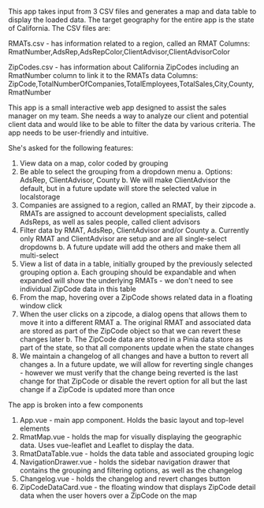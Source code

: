 This app takes input from 3 CSV files and generates a map and data table to display the loaded data. The target geography for the entire app is the state of California. The CSV files are:

RMATs.csv - has information related to a region, called an RMAT
Columns: RmatNumber,AdsRep,AdsRepColor,ClientAdvisor,ClientAdvisorColor

ZipCodes.csv - has information about California ZipCodes including an RmatNumber column to link it to the RMATs data
Columns: ZipCode,TotalNumberOfCompanies,TotalEmployees,TotalSales,City,County,RmatNumber

This app is a small interactive web app designed to assist the sales manager on my team. She needs a way to analyze our client and potential client data and would like to be able to filter the data by various criteria. The app needs to be user-friendly and intuitive.

She's asked for the following features:

1. View data on a map, color coded by grouping
2. Be able to select the grouping from a dropdown menu
   a. Options: AdsRep, ClientAdvisor, County
   b. We will make ClientAdvisor the default, but in a future update will store the selected value in localstorage
3. Companies are assigned to a region, called an RMAT, by their zipcode
   a. RMATs are assigned to account development specialists, called AdsReps, as well as sales people, called client advisors
4. Filter data by RMAT, AdsRep, ClientAdvisor and/or County
   a. Currently only RMAT and ClientAdvisor are setup and are all single-select dropdowns
   b. A future update will add the others and make them all multi-select
5. View a list of data in a table, initially grouped by the previously selected grouping option
   a. Each grouping should be expandable and when expanded will show the underlying RMATs - we don't need to see individual ZipCode data in this table
6. From the map, hovering over a ZipCode shows related data in a floating window click
7. When the user clicks on a zipcode, a dialog opens that allows them to move it into a different RMAT
   a. The original RMAT and associated data are stored as part of the ZipCode object so that we can revert these changes later
   b. The ZipCode data are stored in a Pinia data store as part of the state, so that all components update when the state changes
8. We maintain a changelog of all changes and have a button to revert all changes
   a. In a future update, we will allow for reverting single changes - however we must verify that the change being reverted is the last change for that ZipCode or disable the revert option for all but the last change if a ZipCode is updated more than once

The app is broken into a few components

1. App.vue - main app component. Holds the basic layout and top-level elements
2. RmatMap.vue - holds the map for visually displaying the geographic data. Uses vue-leaflet and Leaflet to display the data.
3. RmatDataTable.vue - holds the data table and associated grouping logic
4. NavigationDrawer.vue - holds the sidebar navigation drawer that contains the grouping and filtering options, as well as the changelog
5. Changelog.vue - holds the changelog and revert changes button
6. ZipCodeDataCard.vue - the floating window that displays ZipCode detail data when the user hovers over a ZipCode on the map
